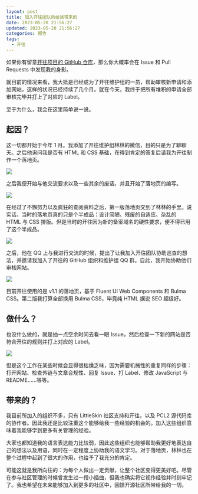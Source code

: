 ```yaml
---
layout: post
title: 加入开往团队所给我带来的
date: 2023-05-20 21:56:27
updated: 2023-05-20 21:56:27
categories: 报告
tags:
  - 开往
---
```


如果你有留意[开往项目的 GitHub 仓库](https://github.com/travellings-link/travellings)，那么你大概率会在 Issue 和 Pull Requests 中发现我的身影。

就目前的情况来看，我大抵是已经成为了开往维护组的一员，帮助审核新申请和添加网站，这样的状况已经持续了几个月。就在今天，我终于把所有堆积的申请全部审核完毕并打上了对应的 Label。

至于为什么，我会在这里简单说一说。

<!-- more -->

## 起因？

这一切都开始于今年 1 月。我添加了开往维护组林林的微信，目的只是为了聊聊天。之后他询问我是否有 HTML 和 CSS 基础，在得到肯定的答复后请我为开往制作一个落地页。

![](https://r2.lihaoyu.cn/2023/05/20/4d77fcd63dd533d9e94504038b2fc7dc.webp)

之后我便开始与他交流要求以及一些其余的废话，并且开始了落地页的编写。

![](https://r2.lihaoyu.cn/2023/05/20/ec0211c92ddefacca8b4680ba6a46fe2.webp)

在经过了不懈努力以及疯狂的查阅资料之后，第一版落地页交到了林林的手里。说实话，当时的落地页真的只是个半成品：设计简陋、残废的自适应、杂乱的 HTML 与 CSS 排版。但是当时的开往因为新的备案域名的硬性要求，便不得已用了这个半成品。

![](https://r2.lihaoyu.cn/2023/05/20/a7fe8c982ce51b649a890e7e7d829dc8.webp)

之后，他在 QQ 上与我进行交流的时候，提出了让我加入开往团队协助巡查的想法，并邀请我加入了开往的 GitHub 组织和维护组 QQ 群。自此，我开始协助他们审核网站。

![](https://r2.lihaoyu.cn/2023/05/20/e41b8f8dfbf20a17d3a21662917aff74.webp)

目前开往使用的是 v1.1 的落地页，基于 Fluent UI Web Components 和 Bulma CSS。第二版我打算全部换用 Bulma CSS，毕竟纯 HTML 据说 SEO 超级好。

## 做什么？

也没什么做的，就是抽一点空余时间去看一眼 Issue，然后检查一下新的网站是否符合开往的规则并打上对应的 Label。

![](https://r2.lihaoyu.cn/2023/05/20/6ee14f9c51a9501fc75e6b054f44e9fa.webp)

但是这个工作在某些时候会显得很枯燥乏味，因为需要机械性的重复同样的步骤：打开网站、检查外链与文章合规性、回复 Issue、打 Label、修改 JavaScript 与 README......等等。

## 带来的？

我目前所加入的组织不多，只有 LittleSkin 社区支持和开往，以及 PCL2 源代码库的协作者。因此我还是比较注重这个能够给我一些经验的机会的。加入这些组织意味着我能够学到更多有关管理的经验。

大家也都知道我的语言表达能力比较弱，因此这些组织也能够帮助我更好地表达自己的想法以及用语，同时在一定程度上协助我的语文学习。对于落地页，林林也在整个过程中起到了很大的作用，也给予了我充分的肯定。

可能这就是我所向往的：为每个人做出一定贡献，让整个社区变得更美好吧。尽管在参与社区管理的时候曾发生过一段小插曲，但我也确实将它视作经验并时刻牢记了。我也希望在未来能够加入到更多的社区中，回馈开源社区所带给我的一切。